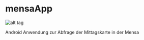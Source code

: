 # mensaApp
![alt tag](https://travis-ci.org/thorstenwitt/mensaApp.svg?branch=master)

Android Anwendung zur Abfrage der Mittagskarte in der Mensa
